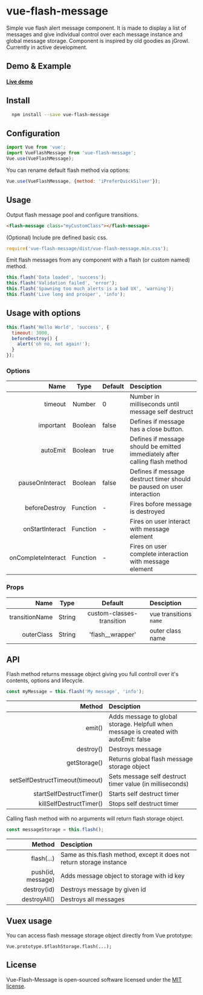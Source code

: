 # vue-flash-message

<p>Simple vue flash alert message component. It is made to display a list of messages and give individual control over each message instance and global message storage. Component is inspired by old goodies as jGrowl. Currently in active development.</p>

## Demo & Example
#### [Live demo](http://test.keen-design.ru/vue-flash-message/)

## Install
```bash
  npm install --save vue-flash-message
```

## Configuration
```javascript
import Vue from 'vue';
import VueFlashMessage from 'vue-flash-message';
Vue.use(VueFlashMessage);
```
You can rename default flash method via options: 
```javascript
Vue.use(VueFlashMessage, {method: 'iPreferQuickSilver'});
```

## Usage
Output flash message pool and configure transitions. 
```html
<flash-message class="myCustomClass"></flash-message>
```

(Optional) Include pre defined basic css.
```javascript
require('vue-flash-message/dist/vue-flash-message.min.css');
```

Emit flash messages from any component with a flash (or custom named) method.
```javascript
this.flash('Data loaded', 'success');
this.flash('Validation failed', 'error');
this.flash('Spawning too much alerts is a bad UX', 'warning');
this.flash('Live long and prosper', 'info');
```

## Usage with options
```javascript
this.flash('Hello World', 'success', {
  timeout: 3000,
  beforeDestroy() {
    alert('oh no, not again!');
  }
});
```

### Options
| Name               | Type     | Default | Desciption                                                                  |
| ---:               |:---:     |:---     |:---                                                                         |
| timeout            | Number   | 0       | Number in milliseconds until message self destruct                          |
| important          | Boolean  | false   | Defines if message has a close button.                                      |
| autoEmit           | Boolean  | true    | Defines if message should be emitted immediately after calling flash method |
| pauseOnInteract    | Boolean  | false   | Defines if message destruct timer should be paused on user interaction      |
| beforeDestroy      | Function | -       | Fires bofore message is destroyed                                           |
| onStartInteract    | Function | -       | Fires on user interact with message element                                 | 
| onCompleteInteract | Function | -       | Fires on user complete interaction with message element                     | 

### Props
|     Name       |   Type      |          Default          |              Desciption |
|     ---:       |    :---:    |           :---:           |                :---     |
| transitionName |   String    | custom-classes-transition | vue transitions `name`  |
| outerClass     |   String    | 'flash__wrapper'          | outer class name        |

## API
Flash method returns message object giving you full controll over it's contents, options and lifecycle.
```javascript
const myMessage = this.flash('My message', 'info');
```
| Method                   | Desciption |
| ---:                     |:--- |
| emit()                   | Adds message to global storage. Helpfull when message is created with autoEmit: false |
| destroy()                | Destroys message |
| getStorage()             | Returns global flash message storage object |
| setSelfDestructTimeout(timeout) | Sets message self destruct timer value (in milliseconds) |
| startSelfDestructTimer() | Starts self destruct timer |
| killSelfDestructTimer()  | Stops self destruct timer |

Calling flash method with no arguments will return flash storage object.
```javascript
const messageStorage = this.flash();
```
| Method                 | Desciption |
| ---:                   |:--- |
| flash(...)             | Same as this.flash method, except it does not return storage instance |
| push(id, message)      | Adds message object to storage with id key |
| destroy(id)            | Destroys message by given id |
| destroyAll()           | Destroys all messages |

## Vuex usage
You can access flash message storage object directly from Vue prototype:
```
Vue.prototype.$flashStorage.flash(...);
```

## License
<p>Vue-Flash-Message is open-sourced software licensed under the <a href="http://opensource.org/licenses/MIT">MIT license</a>.</p>
